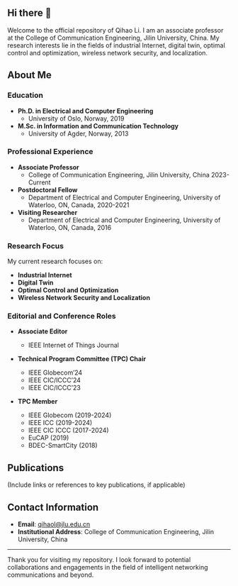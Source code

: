 ## Hi there 👋

Welcome to the official repository of Qihao Li. I am an associate professor at the College of Communication Engineering, Jilin University, China. My research interests lie in the fields of industrial Internet, digital twin, optimal control and optimization, wireless network security, and localization.

## About Me

### Education

- **Ph.D. in Electrical and Computer Engineering**
  - University of Oslo, Norway, 2019
- **M.Sc. in Information and Communication Technology**
  - University of Agder, Norway, 2013

### Professional Experience

- **Associate Professor**
  - College of Communication Engineering, Jilin University, China 2023-Current
- **Postdoctoral Fellow**
  - Department of Electrical and Computer Engineering, University of Waterloo, ON, Canada, 2020-2021
- **Visiting Researcher**
  - Department of Electrical and Computer Engineering, University of Waterloo, ON, Canada, 2016

### Research Focus

My current research focuses on:

- **Industrial Internet**
- **Digital Twin**
- **Optimal Control and Optimization**
- **Wireless Network Security and Localization**

### Editorial and Conference Roles

- **Associate Editor**
  - IEEE Internet of Things Journal

- **Technical Program Committee (TPC) Chair**
  - IEEE Globecom’24
  - IEEE CIC/ICCC’24
  - IEEE CIC/ICCC’23

- **TPC Member**
  - IEEE Globecom (2019-2024)
  - IEEE ICC (2019-2024)
  - IEEE CIC ICCC (2017-2024)
  - EuCAP (2019)
  - BDEC-SmartCity (2018)

## Publications

(Include links or references to key publications, if applicable)

## Contact Information

- **Email**: [qihaol@jlu.edu.cn](mailto:qihaol@jlu.edu.cn)
- **Institutional Address**: College of Communication Engineering, Jilin University, China


---

Thank you for visiting my repository. I look forward to potential collaborations and engagements in the field of intelligent networking communications and beyond.




<!--
**washake/washake** is a ✨ _special_ ✨ repository because its `README.md` (this file) appears on your GitHub profile.

Here are some ideas to get you started:

- 🔭 I’m currently working on ...
- 🌱 I’m currently learning ...
- 👯 I’m looking to collaborate on ...
- 🤔 I’m looking for help with ...
- 💬 Ask me about ...
- 📫 How to reach me: ...
- 😄 Pronouns: ...
- ⚡ Fun fact: ...
-->
